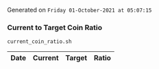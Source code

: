 Generated on `Friday 01-October-2021 at 05:07:15`

### Current to Target Coin Ratio
`current_coin_ratio.sh`

Date|Current|Target|Ratio
---|---|---|---
